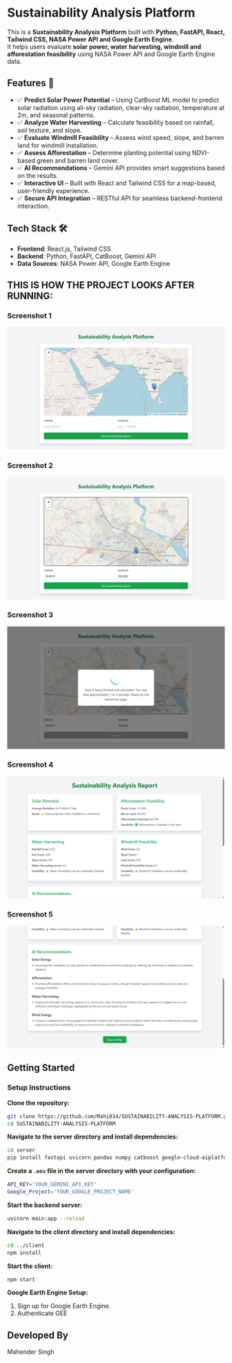 # Sustainability Analysis Platform

This is a **Sustainability Analysis Platform** built with **Python, FastAPI, React, Tailwind CSS, NASA Power API and Google Earth Engine**.  
It helps users evaluate **solar power, water harvesting, windmill and afforestation feasibility** using NASA Power API and Google Earth Engine data.

## Features 🚀

- ✅ **Predict Solar Power Potential** – Using CatBoost ML model to predict solar radiation using all-sky radiation, clear-sky radiation, temperature at 2m, and seasonal patterns.
- ✅ **Analyze Water Harvesting** – Calculate feasibility based on rainfall, soil texture, and slope.
- ✅ **Evaluate Windmill Feasibility** – Assess wind speed, slope, and barren land for windmill installation.
- ✅ **Assess Afforestation** – Determine planting potential using NDVI-based green and barren land cover.
- ✅ **AI Recommendations** – Gemini API provides smart suggestions based on the results.
- ✅ **Interactive UI** – Built with React and Tailwind CSS for a map-based, user-friendly experience.
- ✅ **Secure API Integration** – RESTful API for seamless backend-frontend interaction.

## Tech Stack 🛠️

- **Frontend**: React.js, Tailwind CSS
- **Backend**: Python, FastAPI, CatBoost, Gemini API
- **Data Sources**: NASA Power API, Google Earth Engine

## THIS IS HOW THE PROJECT LOOKS AFTER RUNNING:  

### Screenshot 1  
![Screenshot 1](Images/Screenshot%20(1).png)  

### Screenshot 2  
![Screenshot 2](Images/Screenshot%20(2).png)  

### Screenshot 3  
![Screenshot 3](Images/Screenshot%20(3).png)  

### Screenshot 4  
![Screenshot 4](Images/Screenshot%20(4).png)  

### Screenshot 5  
![Screenshot 5](Images/Screenshot%20(5).png)  

## Getting Started  

### Setup Instructions  

**Clone the repository:**  
```bash
git clone https://github.com/Mahi014/SUSTAINABILITY-ANALYSIS-PLATFORM.git
cd SUSTAINABILITY-ANALYSIS-PLATFORM
```

**Navigate to the server directory and install dependencies:**  
```bash
cd server
pip install fastapi uvicorn pandas numpy catboost google-cloud-aiplatform requests python-dotenv
```

**Create a `.env` file in the server directory with your configuration:**  
```bash
API_KEY='YOUR_GEMINI_API_KEY'
Google_Project='YOUR_GOOGLE_PROJECT_NAME'
```

**Start the backend server:**  
```bash
uvicorn main:app --reload
```

**Navigate to the client directory and install dependencies:**  
```bash
cd ../client
npm install
```

**Start the client:**  
```bash
npm start
```

**Google Earth Engine Setup:**  
1. Sign up for Google Earth Engine.
2. Authenticate GEE

## Developed By
Mahender Singh